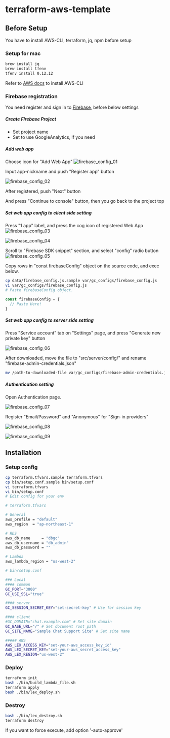 # terraform-aws-template

## Before Setup
You have to install AWS-CLI, terraform, jq, npm before setup

### Setup for mac
```bash
brew install jq
brew install tfenv
tfenv install 0.12.12
```
Refer to [AWS docs](https://docs.aws.amazon.com/cli/latest/userguide/install-macos.html) to install AWS-CLI

### Firebase registration

You need register and sign in to [Firebase](https://firebase.google.com/), before below settings

##### Create FIrebase Project

* Set project name
* Set to use GoogleAnalytics, if you need

##### Add web app

Choose icon for "Add Web App" ![firebase_config_01](https://raw.githubusercontent.com/uzura8/expressbird/dev_gc/src/doc/assets/img/firebase_config_01.png)



Input app-nickname and push "Register app" button

![firebase_config_02](https://raw.githubusercontent.com/uzura8/expressbird/dev_gc/src/doc/assets/img/firebase_config_02.png)



After registered, push "Next" button

And press "Continue to  console" button, then you go back to the project top



##### Set web app config to client side setting

Press "1 app" label, and press the cog icon of registered Web App ![firebase_config_03](https://raw.githubusercontent.com/uzura8/expressbird/dev_gc/src/doc/assets/img/firebase_config_03.png)

 ![firebase_config_04](https://raw.githubusercontent.com/uzura8/expressbird/dev_gc/src/doc/assets/img/firebase_config_04.png)



Scroll to "Firebase SDK snippet" section, and select "config" radio button ![firebase_config_05](https://raw.githubusercontent.com/uzura8/expressbird/dev_gc/src/doc/assets/img/firebase_config_05.png)



Copy rows in "const firebaseConfig" object on the source code, and exec below.

```bash
cp data/firebase_config.js.sample var/gc_configs/firebase_config.js
vi var/gc_configs/firebase_config.js
# Paste firebaseConfig object.
```

```js
const firebaseConfig = {
  // Paste Here!
}
```


##### Set web app config to server side setting

Press "Service account" tab on "Settings" page, and press "Generate new private key" button

![firebase_config_06](https://raw.githubusercontent.com/uzura8/expressbird/dev_gc/src/doc/assets/img/firebase_config_06.jpg)



After downloaded, move the file to "src/server/config/" and rename "firebase-admin-credentials.json"

```bash
mv /path-to-downloaded-file var/gc_configs/firebase-admin-credentials.json
```



##### Authentication setting

Open Authentication page.

![firebase_config_07](https://raw.githubusercontent.com/uzura8/expressbird/dev_gc/src/doc/assets/img/firebase_config_07.png)



Register "Email/Password" and "Anonymous" for "Sign-in providers"

![firebase_config_08](https://raw.githubusercontent.com/uzura8/expressbird/dev_gc/src/doc/assets/img/firebase_config_08.png)

![firebase_config_09](https://raw.githubusercontent.com/uzura8/expressbird/dev_gc/src/doc/assets/img/firebase_config_09.png)




## Installation

### Setup config

```bash
cp terraform.tfvars.sample terraform.tfvars
cp bin/setup.conf.sample bin/setup.conf
vi terraform.tfvars
vi bin/setup.conf
# Edit config for your env
```

```bash
# terraform.tfvars

# General
aws_profile = "default"
aws_region  = "ap-northeast-1"

# RDS
aws_db_name     = "dbgc"
aws_db_username = "db_admin"
aws_db_password = ""

# Lambda
aws_lambda_region = "us-west-2"
```

```bash
# bin/setup.conf

### Local
#### common
GC_PORT="3000"
GC_USE_SSL="true"

#### server
GC_SESSION_SECRET_KEY="set-secret-key" # Use for session key

#### client
#GC_DOMAIN="chat.example.com" # Set site domain
GC_BASE_URL="/" # Set document root path
GC_SITE_NAME="Sample Chat Support Site" # Set site name

##### AWS
AWS_LEX_ACCESS_KEY="set-your-aws_access_key_id"
AWS_LEX_SECRET_KEY="set-your-aws_secret_access_key"
AWS_LEX_REGION="us-west-2"
```

### Deploy

```bash
terraform init
bash ./bin/build_lambda_file.sh
terraform apply
bash ./bin/lex_deploy.sh
```

### Destroy

```bash
bash ./bin/lex_destroy.sh
terraform destroy
```
If you want to force execute, add option '-auto-approve'
